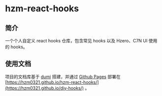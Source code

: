 # hzm-react-hooks

## 简介

一个个人自定义 react hooks 仓库，包含常见 hooks 以及 Hzero、C7N UI 使用的 hooks。

## 使用文档
项目的文档库基于 [dumi](https://d.umijs.org/zh-CN) 搭建，并通过 [Github Pages](https://pages.github.com/) 部署在 [https://hzm0321.github.io/hzm-react-hooks/](https://hzm0321.github.io/diy-hooks/) 。


